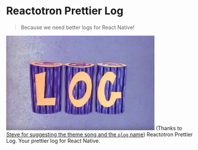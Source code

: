 # Reactotron Prettier Log
> Because we need better logs for React Native!

[![Plog!](./log.png)](https://www.youtube.com/watch?v=-fQGPZTECYs)
(Thanks to [Steve for suggesting the theme song and the `plog` name](https://github.com/skellock))
Reactotron Prettier Log. Your prettier log for React Native.

